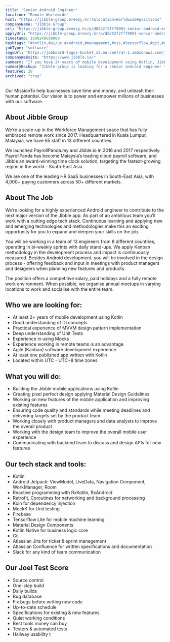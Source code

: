 ```yaml
---
title: "Senior Android Engineer"
location: "Remote Worldwide"
host: "https://jibble-group.breezy.hr/?&location=Worldwide#positions"
companyName: "Jibble Group"
url: "https://jibble-group.breezy.hr/p/d8252f2fff9001-senior-android-engineer"
applyUrl: "https://jibble-group.breezy.hr/p/d8252f2fff9001-senior-android-engineer/apply"
timestamp: 1608249600000
hashtags: "#kotlin,#ui/ux,#android,#management,#css,#tensorflow,#git,#operations,#marketing,#firebase"
jobType: "software"
logoUrl: "https://jobboard-logos-bucket.s3.eu-central-1.amazonaws.com/jibble-group"
companyWebsite: "https://www.jibble.io/"
summary: "If you have 2+ years of mobile development using Kotlin, Jibble Group is looking for someone with your skillset."
summaryBackup: "Jibble-group is looking for a senior android engineer that has experience in: #kotlin, #ui/ux, #android."
featured: 20
archived: "true"
---
```


Our MissionTo help businesses save time and money, and unleash their human potential. Our vision is to power and empower millions of businesses with our software.

## About Jibble Group

We’re a scale-up in the Workforce Management space that has fully embraced remote work since 2017. Headquartered in Kuala Lumpur, Malaysia, we have 65 staff in 13 different countries.

We launched PayrollPanda.my and Jibble.io in 2016 and 2017 respectively. PayrollPanda has become Malaysia’s leading cloud payroll software, and Jibble an award-winning time clock solution, targeting the fastest-growing region in the world - South-East Asia.

We are one of the leading HR SaaS businesses in South-East Asia, with 4,000+ paying customers across 50+ different markets.

## About The Job

We’re looking for a highly experienced Android engineer to contribute to the next major version of the Jibble app. As part of an ambitious team you’ll work with a cutting edge tech stack. Continuous learning and applying new and emerging technologies and methodologies make this an exciting opportunity for you to expand and deepen your skills on the job.

You will be working in a team of 13 engineers from 8 different countries, operating in bi-weekly sprints with daily stand-ups. We apply Kanban methodology in the development process and impact is continuously measured. Besides Android development, you will be involved in the design process - offering feedback and input in meetings with product managers and designers when planning new features and products.

The position offers a competitive salary, paid holidays and a fully remote work environment. When possible, we organise annual meetups in varying locations to work and socialise with the entire team.

## Who we are looking for:

*   At least 2+ years of mobile development using Kotlin
*   Good understanding of DI concepts
*   Practical experience of MVVM design pattern implementation
*   Deep understanding of Unit Tests
*   Experience in using Mocks
*   Experience working in remote teams is an advantage
*   Agile (Kanban) software development experience
*   At least one published app written with Kotlin
*   Located within UTC - UTC+8 time zones

## What you will do:

*   Building the Jibble mobile applications using Kotlin
*   Creating pixel perfect design applying Material Design Guidelines
*   Working on new features of the mobile application and improving existing features
*   Ensuring code quality and standards while meeting deadlines and delivering targets set by the product team
*   Working closely with product managers and data analysts to improve the overall product
*   Working with the design team to improve the overall mobile user experience
*   Communicating with backend team to discuss and design APIs for new features

## Our tech stack and tools:

*   Kotlin
*   Android Jetpack: ViewModel, LiveData, Navigation Component, WorkManager, Room
*   Reactive programming with RxKotlin, RxAndroid
*   Retrofit, Coroutines for networking and background processing
*   Koin for dependency injection
*   MockK for Unit testing
*   Firebase
*   Tensorflow Lite for mobile machine learning
*   Material Design Components
*   Kotlin Native for business logic core
*   Git
*   Atlassian Jira for ticket & sprint management
*   Atlassian Confluence for written specifications and documentation
*   Slack for any kind of team communication

## Our Joel Test Score

*   Source control
*   One-step build
*   Daily builds
*   Bug database
*   Fix bugs before writing new code
*   Up-to-date schedule
*   Specifications for existing & new features
*   Quiet working conditions
*   Best tools money can buy
*   Testers & automated tests
*   Hallway usability t
